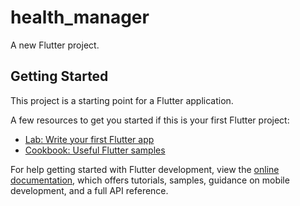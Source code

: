 # health_manager

A new Flutter project.

## Getting Started

This project is a starting point for a Flutter application.

A few resources to get you started if this is your first Flutter project:

- [Lab: Write your first Flutter app](https://docs.flutter.dev/get-started/codelab)
- [Cookbook: Useful Flutter samples](https://docs.flutter.dev/cookbook)

For help getting started with Flutter development, view the
[online documentation](https://docs.flutter.dev/), which offers tutorials,
samples, guidance on mobile development, and a full API reference.
